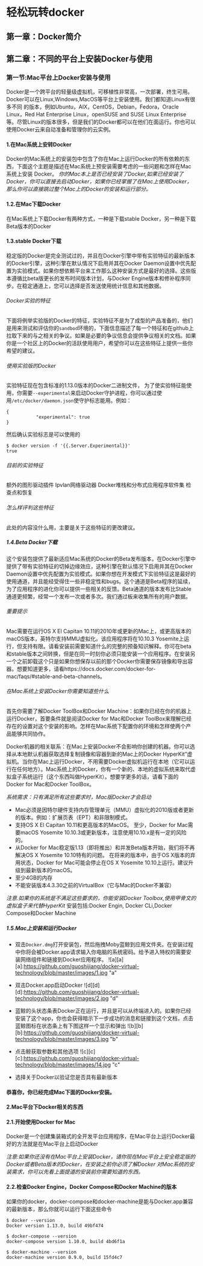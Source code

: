 # 轻松玩转docker
## 第一章：Docker简介

## 第二章：不同的平台上安装Docker与使用
### 第一节:Mac平台上Docker安装与使用
 Docker是一个跨平台的轻量级虚拟机，可移植性非常高，一次部署，终生可用。Docker可以在Linux,Windows,MacOS等平台上安装使用。我们都知道Linux有很多不同        的版本，例如Ubuntu，AIX，CentOS，Debian，Fedora，Oracle Linux，Red Hat Enterprise Linux，openSUSE and SUSE Linux Enterprise等。尽管Linux的版本很多，但是我们的Docker都可以在他们在面运行。你也可以使用Docker云来自动准备和管理你的云实例。
#### 1.在Mac系统上安转Docker
Docker的Mac系统上的安装包中包含了你在Mac上运行Docker的所有依赖的东西，下面这个主题是描述在Mac系统上预安装需要考虑的一些问题和怎样在Mac系统上安装  Docker。
_你的Mac本上是否已经安装了Docker,如果已经安装了Docker，你可以直接去启动Docker，如果你已经掌握了在Mac上使用Docker，那么你可以直接跳过整个Mac上的Docker的安装和运行部分。_
#### 1.2.在Mac下载Docker
在Mac系统上下载Docker有两种方式，一种是下载stable Docker，另一种是下载Beta版本的Docker
#### 1.3.stable Docker下载
稳定版的Docker是完全测试过的，并且在Docker引擎中带有实验特征的最新版本的Docker引擎，这种引擎在默认情况下启用并其在Docker Daemon设置中优先配置为实验模式。如果你想依赖平台来工作那么这种安装方式是最好的选择。这些版本遵循比beta版更长的发布时间版本计划，与Docker Engine版本和修补程序同步。在稳定通道上，您可以选择是否发送使用统计信息和其他数据。
###### Docker实验的特征
下面将例举实验版的Docker的特征，实验特征不是为了成型的产品准备的，他们是用来测试和评估你的`sandbod`环境的，下面信息描述了每一个特征和在github上拉取下来的与之相关的争议。如果是必要的争议信息会提供争议相关的文档。如果你是一个社区上的Docker的活跃使用用户，希望你可以在这些特征上提供一些你希望的建议。
###### 使用实验版的Docker
实验特征现在包含标准的1.13.0版本的Docker二进制文件， 为了使实验特征能使用，你需要`--experimental`来启动Docker守护进程，你可以通过使用`/etc/docker/daemon.json`使守护标志能用。例如：

    {
               "experimental": true
    }
然后确认实验标志是可以使用的
      
    $ docker version -f '{{.Server.Experimental}}'
    true
###### 目前的实验特征
额外的图形驱动插件
Ipvlan网络驱动器
Docker堆栈和分布式应用程序软件集
检查点和恢复
###### 怎么样评判这些特征
此处的内容没什么用，主要是关于这些特征的更改建议。
##### 1.4.Beta Docker下载
这个安装包提供了最新适应Mac系统的Docker的Beta发布版本，在Docker引擎中提供了带有实验特征的切掉边缘效应，这种引擎在默认情况下启用并其在Docker Daemon设置中优先配置为实验模式。如果你想在开发模式下实验特征这是最好的使用通道，并且能经受得住一些非稳定性和bugs。这个通道是Beta程序的延续，为了应用程序的进化你可以提供一些相关的反馈。Beta通道的版本发布比Stable通道更频繁，经常一个发布一次或者多次。我们通过板来收集所有的用户数据。
###### 重要提示
Mac需要在运行OS X El Capitan 10.11的2010年或更新的Mac上，或更高版本的macOS版本，英特尔支持MMU虚拟化。该应用程序将在10.10.3 Yosemite上运行，但支持有限。请看安装前需要知道什么的完整的预备知识解释。你可在beta和stable版本之间转换，但是在同一时刻你必须只能安装一个应用程序。在安装另一个之前卸载这个只是如果你想保存以前的那个Docker你需要保存镜像和导出容器。想要知道更多，请看https://docs.docker.com/docker-for-mac/faqs/#stable-and-beta-channels。
###### 在Mac系统上安装Docker你需要知道些什么
首先你需要了解Docker ToolBox和Docker Machine：如果你已经在你的机器上运行Docker，首要条件就是阅读Docker for Mac和Docker ToolBox来理解已经存在的设置对这个安装的影响。怎样在Mac系统下配置你的环境和怎样使两个产品能够共同协作。

Docker机器的相关联系：在Mac上安装Docker不会影响你创建的机器。你可以选择从本地默认机器获取选择复制镜像和容器到新的Mac上的Docker HyperKit”虚拟机。当你在Mac上运行Docker，不用需要Docker虚拟机运行在本地（它可以运行在任何地方）。Mac系统上的Docker，你有一个新的、本地的虚拟系统来取代虚拟盒子系统运行（这个东西叫做HyperKit）。想要学更多的话，请看下面的Docker for Mac和Docker ToolBox。

_系统需求：只有满足所有这些要求时，Mac版Docker才会启动_
* Mac必须是因特尔硬件支持内存管理单元（MMU）虚拟化的2010版或者更新的版本。例如：扩展页表（EPT）和非限制模式。
* 支持OS X El Capitan 10.11和更高版本的MacOS。 至少，Docker for Mac需要macOS Yosemite 10.10.3或更新版本，注意使用10.10.x是有一定的风险的。
* 从Docker for Mac稳定版1.13（即将推出）和并发Beta版本开始，我们将不再解决OS X Yosemite 10.10特有的问题。 在将来的版本中，由于OS X版本的弃用状态，Docker for Mac可能会停止在OS X Yosemite 10.10上运行。建议升级到最新版本的macOS。
* 至少4GB的内存
* 不能安装版本4.3.30之前的VirtualBox（它与Mac的Docker不兼容）

_注意.如果你的系统是不满足这些要求的，你能安装Docker Toolbox,使用甲骨文的虚拟盒子来代替HyperKit_
安装包括:Docker Engin, Docker CLi,Docker Compose和Docker Machine

##### 1.5.Mac上安装和运行Docker
* 双击`Docker.dmg`打开安装包，然后拖拽Moby蓝鲸到应用文件夹。在安装过程中你将会被Docker.app请求输入你电脑的系统密码。给予进入特权的需要安装网络组件和链接到Docker应用程序。
![a][a]
[a]:https://github.com/guoshijiang/docker-virtual-technology/blob/master/images/1.jpg "a"

* 双击Docker.app启动Docker
![d][d]
[d]:https://github.com/guoshijiang/docker-virtual-technology/blob/master/images/2.jpg "d"

* 蓝鲸的头状态条表Docker正在运行，并且是可以从终端进入的。如果你已经安装了这个app，你也会获得暗示下一步成功的消息和链接到这个文档，点击蓝鲸图标在状态条上有下图这样一个显示和弹出
![b][b]
[b]:https://github.com/guoshijiang/docker-virtual-technology/blob/master/images/3.jpg "b"

* 点击鲸获取参数和其他选项
![c][c]
[c]:https://github.com/guoshijiang/docker-virtual-technology/blob/master/images/14.jpg "c"

* 选择关于Docker以验证您是否具有最新版本

#### 恭喜你，你已经完成Mac下面的Docker安装。

#### 2.Mac平台下Docker相关的东西
#### 2.1.开始使用Docker for Mac
Docker是一个创建集装箱式的全开发平台应用程序，在Mac平台上运行Docker最好的方法就是在Mac平台上启动Docker
 
_注意:如果你还没有在Mac平台上安装Docker，请你现在Mac平台上安全稳定版的Docker或者Beta版本的Docker，在安装之前你必须了解Docker
对Mac系统的安装需求，你可以先看上面提道的安装前你需要知道的东西。_

#### 2.2.检查Docker Engine，Docker Compose和Docker Machine的版本
如果你的docker，docker-compose和docker-machine是能与Docker.app兼容的最新版本，那么你就可以运行下面这些命令
    
    $ docker --version
    Docker version 1.13.0, build 49bf474

    $ docker-compose --version
    docker-compose version 1.10.0, build 4bd6f1a

    $ docker-machine --version
    docker-machine version 0.9.0, build 15fd4c7

